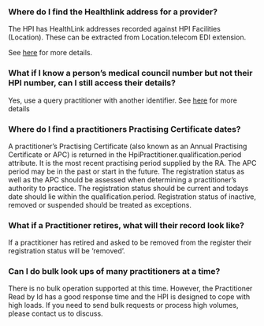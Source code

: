  

### Where do I find the Healthlink address for a provider?
The HPI has HealthLink addresses recorded against HPI Facilities (Location).
These can be extracted from Location.telecom EDI extension.

See [here](usecases.html#lookup-edi-for-an-enrolled-patients-gp) for more details.

 

### What if I know a person’s medical council number but not their HPI number, can I still access their details?

Yes, use a query practitioner with another identifier. See [here](usecases.html#query-practitioner-with-another-identifier-eg-nursing-council-number)  for more details

 

### Where do I find a practitioners Practising Certificate dates?

A practitioner’s Practising Certificate (also known as an Annual Practising Certificate or APC) is returned in the HpiPractitioner.qualification.period attribute.  It is the most recent practising period supplied by the RA. The APC period may be in the past or start in the future.  The registration status as well as the APC should be assessed when determining a practitioner’s authority to practice. The registration status should be current and todays date should lie within the qualification.period. Registration status of inactive, removed or suspended should be treated as exceptions.

 

### What if a Practitioner retires, what will their record look like?

If a practitioner has retired and asked to be removed from the register their registration status will be ‘removed’.

 

### Can I do bulk look ups of many practitioners at a time?

There is no bulk operation supported at this time. However, the Practitioner Read by Id has a good response time and the HPI is designed to cope with high loads. If you need to send bulk requests or process high volumes, please contact us to discuss.